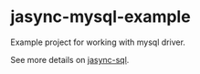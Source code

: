 # jasync-mysql-example
Example project for working with mysql driver.  

See more details on [jasync-sql](https://github.com/jasync-sql/jasync-sql).
